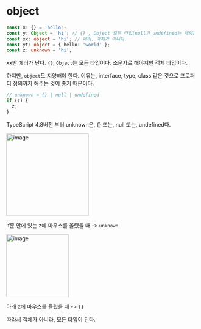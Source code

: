 # object

```ts
const x: {} = 'hello';
const y: Object = 'hi'; // {} , Object 모든 타입(null과 undefined는 제외)
const xx: object = 'hi'; // 에러. 객체가 아니다.
const yt: object = { hello: 'world' };
const z: unknown = 'hi';
```

xx만 에러가 난다. `{}`, `Object`는 모든 타입이다. 소문자로 해야지만 객체 타입이다.

하지만, `object`도 지양해야 한다. 이유는, interface, type, class 같은 것으로 프로퍼티 정의까지 해주는 것이 좋기 때문이다.

```ts
// unknown = {} | null | undefined
if (z) {
  z;
}
```

TypeScript 4.8버전 부터 unknown은, {} 또는, null 또는, undefined다.

<img width="216" alt="image" src="https://github.com/pozafly/TIL/assets/59427983/92fe892c-fe77-4055-a215-383224cb1875">

if문 안에 있는 z에 마우스를 올렸을 때 -> `unknown`

<img width="164" alt="image" src="https://github.com/pozafly/TIL/assets/59427983/ea58a531-837c-441e-9640-59c2c11f667b">

아래 z에 마우스를 올렸을 때 -> `{}`

따라서 객체가 아니라, 모든 타입이 된다.